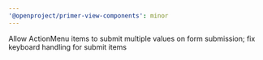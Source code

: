 ```yaml
---
'@openproject/primer-view-components': minor
---
```


Allow ActionMenu items to submit multiple values on form submission; fix keyboard handling for submit items

<!-- Changed components: Primer::Alpha::ActionMenu -->
